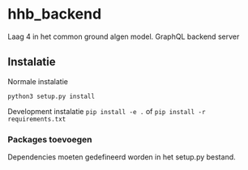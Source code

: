 
# hhb_backend
Laag 4 in het common ground algen model. GraphQL backend server

## Instalatie
Normale instalatie

```python3 setup.py install```

Development instalatie
```pip install -e .```
of
```pip install -r requirements.txt```
     
### Packages toevoegen

Dependencies moeten gedefineerd worden in het setup.py bestand.
